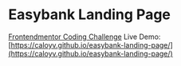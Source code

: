 # Easybank Landing Page
[Frontendmentor Coding Challenge](https://www.frontendmentor.io/challenges/easybank-landing-page-WaUhkoDN/hub)
Live Demo: [https://caloyv.github.io/easybank-landing-page/](https://caloyv.github.io/easybank-landing-page/)
